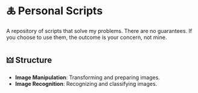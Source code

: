 # 🜏 Personal Scripts

A repository of scripts that solve my problems. There are no guarantees. If you choose to use them, the outcome is your concern, not mine.


## 🜲 Structure

- **Image Manipulation**: Transforming and preparing images.
- **Image Recognition**: Recognizing and classifying images.
